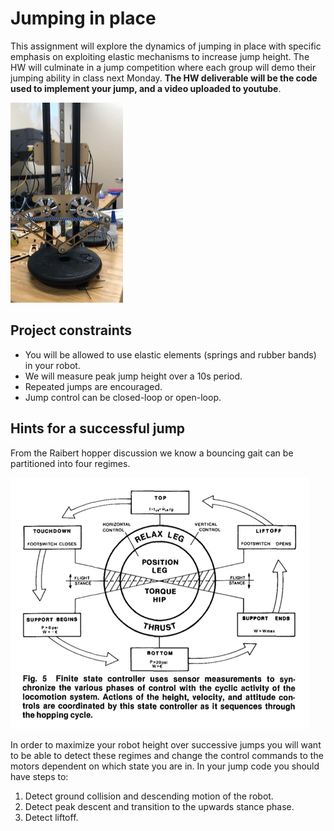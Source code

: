 

# Jumping in place

This assignment will explore the dynamics of jumping in place with specific emphasis on exploiting elastic mechanisms to increase jump height. The HW will culminate in a jump competition where each group will demo their jumping ability in class next Monday. __The HW deliverable will be the code used to implement your jump, and a video uploaded to youtube__. 

![](Jump.gif)

## Project constraints

* You will be allowed to use elastic elements (springs and rubber bands) in your robot.
* We will measure peak jump height over a 10s period. 
* Repeated jumps are encouraged.
* Jump control can be closed-loop or open-loop.


## Hints for a successful jump

From the Raibert hopper discussion we know a bouncing gait can be partitioned into four regimes.

![](raibert.png)

In order to maximize your robot height over successive jumps you will want to be able to detect these regimes and change the control commands to the motors dependent on which state you are in. In your jump code you should have steps to: 

1. Detect ground collision and descending motion of the robot.
2. Detect peak descent and transition to the upwards stance phase.
3. Detect liftoff. 



